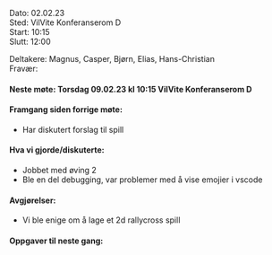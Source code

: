 Dato: 02.02.23  
Sted: VilVite Konferanserom D  	
Start: 10:15  
Slutt: 12:00  

Deltakere: Magnus, Casper, Bjørn, Elias, Hans-Christian  
Fravær:   

#### Neste møte: Torsdag 09.02.23 kl 10:15 VilVite Konferanserom D


#### Framgang siden forrige møte:
- Har diskutert forslag til spill

#### Hva vi gjorde/diskuterte:
- Jobbet med øving 2
- Ble en del debugging, var problemer med å vise emojier i vscode


#### Avgjørelser:
- Vi ble enige om å lage et 2d rallycross spill

#### Oppgaver til neste gang:
